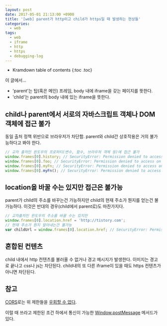 ```yaml
---
layout: post
date: 2017-05-01 21:13:00 +0900
title: '[web] parent가 http이고 child가 https일 때 발생하는 현상들'
categories:
  - web
tags:
  - web
  - iframe
  - http
  - https
  - debugging-log
---
```


* Kramdown table of contents
{:toc .toc}

이 글에서...

- 'parent'는 탑(혹은 메인) 프레임, body 내에 iframe을 갖는 페이지를 뜻한다.
- 'child'는 parent의 body 내에 있는 iframe을 뜻한다.

## child나 parent에서 서로의 자바스크립트 객체나 DOM 객체에 접근 불가

동일 출처 정책 위반으로 브라우저가 차단함. parent와 child간 상호작용은 거의 불가능하다고 봐야 한다.

```js
// 교차 출처인 윈도우의 프로퍼티(변수, 함수, 브라우저 객체 등)에 접근 불가
window.frames[0].history; // SecurityError: Permission denied to access on cross-origin object
window.frames[0].foo; // SecurityError: Permission denied to access on cross-origin object
window.frames[0].myFn; // SecurityError: Permission denied to access on cross-origin object
window.frames[0].myFn(); // SecurityError: Permission denied to access on cross-origin object
```

## location을 바꿀 수는 있지만 접근은 불가능

parent가 child의 주소를 바꾸는건 가능하지만 child의 현재 주소가 뭔지를 얻는건 불가능하다. 이것은 반대의 경우(child에서 parent로)도 마찬가지다.

```js
// 교차출처인 윈도우의 주소를 바꿀 수는 있지만
window.frames[0].location.href = 'http://tistory.com';
// 현재 주소가 뭔지 알아내는건 불가능
var childUrl = window.frames[0].location.href; // SecurityError: Permission denied to access on cross-origin object
```

## 혼합된 컨텐츠

child 내에서 http 컨텐츠를 불러올 수 없거나 경고 메시지가 발생한다. 이미지는 경고로 끝나고 css나 js는 차단된다. child내의 또 다른 iframe이 있을 때도 https 컨텐츠가 아니면 차단된다.

## 참고

[CORS](https://developer.mozilla.org/en-US/docs/Web/HTTP/CORS)로는 위 제한들을 [우회할 수 없다](http://stackoverflow.com/questions/25098021/securityerror-blocked-a-frame-with-origin-from-accessing-a-cross-origin-frame).

이럴 때 쓰라고 제한된 조건 하에서 통신이 가능한 [Window.postMessage](http://noritersand.tistory.com/655) 메서드가 있다.
